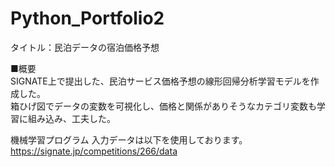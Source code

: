 # Python_Portfolio2
タイトル：民泊データの宿泊価格予想

■概要  
SIGNATE上で提出した、民泊サービス価格予想の線形回帰分析学習モデルを作成した。  
箱ひげ図でデータの変数を可視化し、価格と関係がありそうなカテゴリ変数も学習に組み込み、工夫した。  

機械学習プログラム
入力データは以下を使用しております。  
https://signate.jp/competitions/266/data
